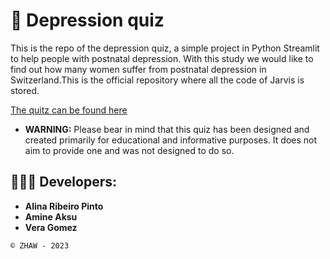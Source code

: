 # 📝 Depression quiz

This is the repo of the depression quiz, a simple project in Python Streamlit to help people with postnatal depression. With this study we would like to find out how many women suffer from postnatal depression in Switzerland.This is the official repository where all the code of Jarvis is stored.

[The quitz can be found here](https://)

- **WARNING:** Please bear in mind that this quiz has been designed and created primarily for educational and informative purposes. It does not aim to provide one and was not designed to do so.

## 👨🏼‍💻 Developers:

- **Alina Ribeiro Pinto**
- **Amine Aksu**
- **Vera Gomez**

`© ZHAW - 2023`
